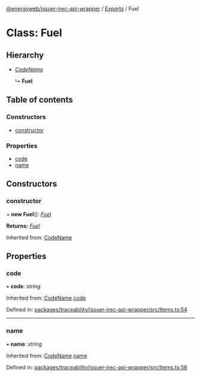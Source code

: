 [@energyweb/issuer-irec-api-wrapper](../README.md) / [Exports](../modules.md) / Fuel

# Class: Fuel

## Hierarchy

* [*CodeName*](codename.md)

  ↳ **Fuel**

## Table of contents

### Constructors

- [constructor](fuel.md#constructor)

### Properties

- [code](fuel.md#code)
- [name](fuel.md#name)

## Constructors

### constructor

\+ **new Fuel**(): [*Fuel*](fuel.md)

**Returns:** [*Fuel*](fuel.md)

Inherited from: [CodeName](codename.md)

## Properties

### code

• **code**: *string*

Inherited from: [CodeName](codename.md).[code](codename.md#code)

Defined in: [packages/traceability/issuer-irec-api-wrapper/src/Items.ts:54](https://github.com/energywebfoundation/origin/blob/1ec4bda2/packages/traceability/issuer-irec-api-wrapper/src/Items.ts#L54)

___

### name

• **name**: *string*

Inherited from: [CodeName](codename.md).[name](codename.md#name)

Defined in: [packages/traceability/issuer-irec-api-wrapper/src/Items.ts:58](https://github.com/energywebfoundation/origin/blob/1ec4bda2/packages/traceability/issuer-irec-api-wrapper/src/Items.ts#L58)
